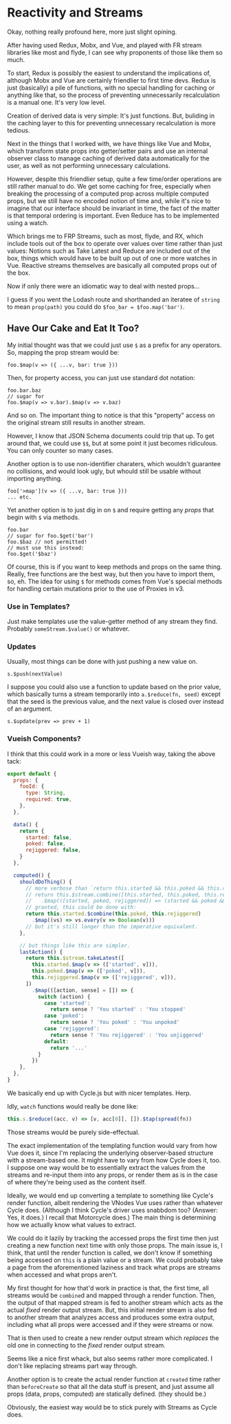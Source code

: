 Reactivity and Streams
======================

Okay, nothing really profound here, more just slight opining.

After having used Redux, Mobx, and Vue, and played with FR stream libraries like most and flyde, I can see why proponents of those like them so much.

To start, Redux is possibly the easiest to understand the implications of, although Mobx and Vue are certainly friendlier to first time devs.  Redux is just (basically) a pile of functions, with no special handling for caching or anything like that, so the process of preventing unnecessarily recalculation is a manual one.  It's very low level.

Creation of derived data is very simple: It's just functions.  But, buliding in the caching layer to this for preventing unnecessary recalculation is more tedious.

Next in the things that I worked with, we have things like Vue and Mobx, which transform state props into getter/setter pairs and use an internal observer class to manage caching of derived data automatically for the user, as well as not performing unnecessary calculations.

However, despite this friendlier setup, quite a few time/order operations are still rather manual to do.  We get some caching for free, especially when breaking the processing of a computed prop across multiple computed props, but we still have no encoded notion of time and, while it's nice to imagine that our interface should be invariant in time, the fact of the matter is that temporal ordering is important.  Even Reduce has to be implemented using a watch.

Which brings me to FRP Streams, such as most, flyde, and RX, which include tools out of the box to operate over values over time rather than just values: Notions such as Take Latest and Reduce are included out of the box, things which would have to be built up out of one or more watches in Vue.  Reactive streams themselves are basically all computed props out of the box.

Now if only there were an idiomatic way to deal with nested props...

I guess if you went the Lodash route and shorthanded an iteratee of `string` to mean `prop(path)` you could do `$foo_bar = $foo.map('bar')`.



## Have Our Cake and Eat It Too?

My initial thought was that we could just use `$` as a prefix for any operators.  So, mapping the prop stream would be:

```
foo.$map(v => ({ ...v, bar: true }))
```

Then, for property access, you can just use standard dot notation:

```
foo.bar.baz
// sugar for
foo.$map(v => v.bar).$map(v => v.baz)
```

And so on.  The important thing to notice is that this "property" access on the original stream still results in another stream.

However, I know that JSON Schema documents could trip that up.  To get around that, we could use `$$`, but at some point it just becomes ridiculous.  You can only counter so many cases.

Another option is to use non-identifier charaters, which wouldn't guarantee no collisions, and would look ugly, but whould still be usable without importing anything.

```
foo['>map'](v => ({ ...v, bar: true }))
... etc.
```

Yet another option is to just dig in on `$` and require getting any _props_ that begin with `$` via methods.

```
foo.bar
// sugar for foo.$get('bar')
foo.$baz // not permitted!
// must use this instead:
foo.$get('$baz')
```

Of course, this is if you want to keep methods and props on the same thing.  Really, free functions are the best way, but then you have to import them, so, eh.  The idea for using `$` for methods comes from Vue's special methods for handling certain mutations prior to the use of Proxies in v3.


### Use in Templates?

Just make templates use the value-getter method of any stream they find.  Probably `someStream.$value()` or whatever.


### Updates

Usually, most things can be done with just pushing a new value on.

```
s.$push(nextValue)
```

I suppose you could also use a function to update based on the prior value, which basically turns a stream temporarily into `a.$reduce(fn, seed)` except that the seed is the previous value, and the next value is closed over instead of an argument.

```
s.$update(prev => prev + 1)
```


### Vueish Components?

I think that this could work in a more or less Vueish way, taking the above tack:

```js
export default {
  props: {
    fooId: {
      type: String,
      required: true,
    },
  },

  data() {
    return {
      started: false,
      poked: false,
      rejiggered: false,
    }
  },

  computed() {
    shouldDoThing() {
      // more verbose than `return this.started && this.poked && this.rejiggered`.
      // return this.$stream.combine([this.started, this.poked, this.rejiggered])
      //   .$map(([started, poked, rejiggered]) => (started && poked && rejiggered))
      // granted, this could be done with:
      return this.started.$combine(this.poked, this.rejiggered)
        .$map((vs) => vs.every(v => Boolean(v)))
      // but it's still longer than the imperative equivalent.
    },

    // but things like this are simpler.
    lastAction() {
      return this.$stream.takeLatest([
        this.started.$map(v => (['started', v])),
        this.poked.$map(v => (['poked', v])),
        this.rejiggered.$map(v => (['rejiggered', v])),
      ])
        .$map(([action, sense] = []) => {
          switch (action) {
            case 'started':
              return sense ? 'You started' : 'You stopped'
            case 'poked':
              return sense ? 'You poked' : 'You unpoked'
            case 'rejiggered':
              return sense ? 'You rejiggered' : 'You unjiggered'
            default:
              return '...'
          }
        })
    },
  },
}
```

We basically end up with Cycle.js but with nicer templates.  Herp.

Idly, `watch` functions would really be done like:

```js
this.s.$reduce((acc, v) => [v, acc[0]], []).$tap(spread(fn))
```

Those streams would be purely side-effectual.

The exact implementation of the templating function would vary from how Vue does it, since I'm replacing the underlying observer-based structure with a stream-based one.  It might have to vary from how Cycle does it, too.  I suppose one way would be to essentially extract the values from the streams and re-input them into any props, or render them as is in the case of where they're being used as the content itself.

Ideally, we would end up converting a template to something like Cycle's render function, albeit rendering the VNodes Vue uses rather than whatever Cycle does.  (Although I think Cycle's driver uses snabbdom too? (Answer: Yes, it does.)  I recall that Motorcycle does.)  The main thing is determining how we actually know what values to extract.

We could do it lazily by tracking the accessed props the first time then just creating a new function next time with only those props.  The main issue is, I think, that until the render function is called, we don't know if something being accessed on `this` is a plain value or a stream.  We could probably take a page from the aforementioned laziness and track what props are streams when accessed and what props aren't.

My first thought for how that'd work in practice is that, the first time, all streams would be `combine`d and mapped through a render function.  Then, the output of that mapped stream is fed to another stream which acts as the actual _fixed_ render output stream.  But, this initial render stream is also fed to another stream that analyzes access and produces some extra output, including what all props were accessed and if they were streams or now.

That is then used to create a new render output stream which _replaces_ the old one in connecting to the _fixed_ render output stream.

Seems like a nice first whack, but also seems rather more complicated.  I don't like replacing streams part way through.

Another option is to create the actual render function at `created` time rather than `beforeCreate` so that all the data stuff is present, and just assume all props (data, props, computed) are statically defined. (they should be.)

Obviously, the easiest way would be to stick purely with Streams as Cycle does.
